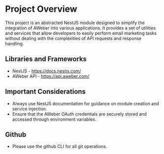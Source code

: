 # Project Overview

This project is an abstracted NestJS module designed to simplify the integration of AWeber into various applications. It provides a set of utilities and services that allow developers to easily perform email marketing tasks without dealing with the complexities of API requests and response handling.

## Libraries and Frameworks

- NestJS - https://docs.nestjs.com/ 
- AWeber API - https://api.aweber.com/

## Important Considerations

- Always use NestJS documentation for guidance on module creation and service injection.
- Ensure that the AWeber OAuth credentials are securely stored and accessed through environment variables.

## Github

- Please use the github CLI for all git operations.